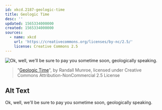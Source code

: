 ```yaml
---
id: xkcd.2187-geologic-time
title: Geologic Time
desc: ''
updated: 1565334000000
created: 1565334000000
sources:
  - name: xkcd
    url: 'https://creativecommons.org/licenses/by-nc/2.5/'
    license: Creative Commons 2.5
---
```

![Ok, well, we'll be sure to pay you sometime soon, geologically speaking.](https://imgs.xkcd.com/comics/geologic_time.png)
> "[Geologic Time](https://xkcd.com/2187/)", by Randall Munroe, licensed under Creative Commons Attribution-NonCommercial 2.5 License

## Alt Text
Ok, well, we'll be sure to pay you sometime soon, geologically speaking.
